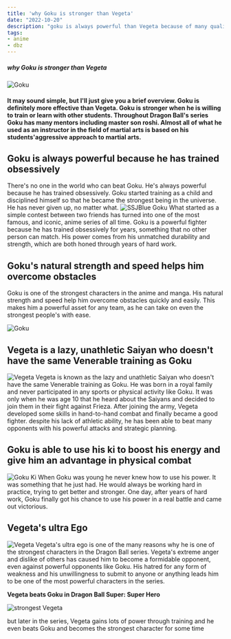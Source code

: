 ```yaml
---
title: 'why Goku is stronger than Vegeta'
date: "2022-10-20"
description: "goku is always powerful than Vegeta because of many qualities which doesnt have in Vegeta"
tags: 
- anime
- dbz
---
```


##### why Goku is stronger than Vegeta
![Goku](https://dragonball.guru/wp-content/uploads/2021/01/goku-dragon-ball-guru.jpg)
#### It may sound simple, but I'll just give you a brief overview. Goku is definitely more effective than Vegeta. Goku is stronger when he is willing to train or learn with other students. Throughout Dragon Ball's series Goku has many mentors including master son roshi. Almost all of what he used as an instructor in the field of martial arts is based on his students'aggressive approach to martial arts.


## Goku is always powerful because he has trained obsessively

There's no one in the world who can beat Goku. He's always powerful because he has trained obsessively. Goku started training as a child and disciplined himself so that he became the strongest being in the universe. He has never given up, no matter what.
![SSJBlue Goku](https://www.greenscene.co.id/wp-content/uploads/2021/09/goku-2.jpg)
What started as a simple contest between two friends has turned into one of the most famous, and iconic, anime series of all time. Goku is a powerful fighter because he has trained obsessively for years, something that no other person can match. His power comes from his unmatched durability and strength, which are both honed through years of hard work.

## Goku's natural strength and speed helps him overcome obstacles

  

Goku is one of the strongest characters in the anime and manga. His natural strength and speed help him overcome obstacles quickly and easily. This makes him a powerful asset for any team, as he can take on even the strongest people's with ease.

  ![Goku](https://static1.srcdn.com/wordpress/wp-content/uploads/2019/12/UI-Goku-10-Things-Dragon-Ball-Fans-Forget-About-Ultra-Instinct-featured-image.jpg)

  

## Vegeta is a lazy, unathletic Saiyan who doesn't have the same Venerable training as Goku
![Vegeta](https://media.comicbook.com/2021/01/dragon-ball-super-manga-68-spoilers-vegeta-godly-destruction-pow-1253952.jpeg?auto=webp)
Vegeta is known as the lazy and unathletic Saiyan who doesn't have the same Venerable training as Goku. He was born in a royal family and never participated in any sports or physical activity like Goku. It was only when he was age 10 that he heard about the Saiyans and decided to join them in their fight against Frieza. 
After joining the army, Vegeta developed some skills in hand-to-hand combat and finally became a good fighter. despite his lack of athletic ability, he has been able to beat many opponents with his powerful attacks and strategic planning.

  

  

## Goku is able to use his ki to boost his energy and give him an advantage in physical combat
![Goku Ki](https://static1.cbrimages.com/wordpress/wp-content/uploads/2019/03/Goku-Kaio-Ken.jpg)
When Goku was young he never knew how to use his power. It was something that he just had. He would always be working hard in practice, trying to get better and stronger. One day, after years of hard work, Goku finally got his chance to use his power in a real battle and came out victorious.

  

## Vegeta's ultra Ego
![Vegeta](https://encrypted-tbn0.gstatic.com/images?q=tbn:ANd9GcQrosFnoBD2XuYd4kEF2wByBbHn6BUfDEG6TlYekr-AUf-S8ar6_TObKyOBLSF1b4TPG7M&usqp=CAU)
Vegeta's ultra ego is one of the many reasons why he is one of the strongest characters in the Dragon Ball series. Vegeta's extreme anger and dislike of others has caused him to become a formidable opponent, even against powerful opponents like Goku. His hatred for any form of weakness and his unwillingness to submit to anyone or anything leads him to be one of the most powerful characters in the series.

  

**Vegeta beats Goku in Dragon Ball Super: Super Hero**

  ![strongest Vegeta](https://static1.cbrimages.com/wordpress/wp-content/uploads/2019/12/Vegeta-Ultra-Instinct.jpg)

but later in the series, Vegeta gains lots of power through training and he even beats Goku and becomes the strongest character for some time
